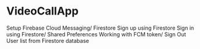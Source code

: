 # VideoCallApp
Setup Firebase Cloud Messaging/ Firestore
Sign up using Firestore
Sign in using Firestore/ Shared Preferences
Working with FCM token/ Sign Out
User list from Firestore database
